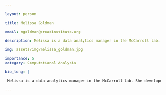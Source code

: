 ```yaml
---

layout: person

title: Melissa Goldman

email: mgoldman@broadinstitute.org

description: Melissa is a data analytics manager in the McCarroll lab. She developed Drop-seq with Evan Macosko, and worked at the bench for over 8 years specializing in single-cell technologies. She now works ...

img: assets/img/melissa_goldman.jpg

importance: 5
category: Computational Analysis

bio_long: |

 Melissa is a data analytics manager in the McCarroll lab. She developed Drop-seq with Evan Macosko, and worked at the bench for over 8 years specializing in single-cell technologies. She now works closely with both researchers and software developers to facilitate cutting-edge analysis of single-cell data.

---
```


